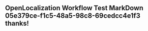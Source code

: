 <properties
ms.topic="hero-topic"
ms.test1="hero-topic"
ms.test2="test"/>

## OpenLocalization Workflow Test MarkDown 05e379ce-f1c5-48a5-98c8-69cedcc4e1f3 thanks!
